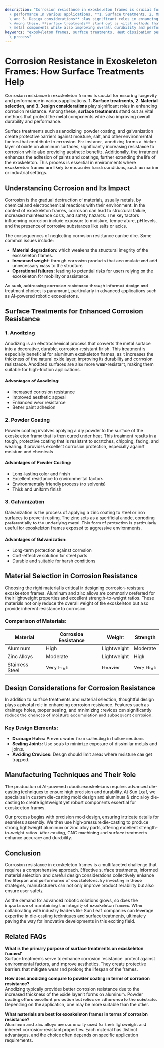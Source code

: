 ```yaml
---
description: "Corrosion resistance in exoskeleton frames is crucial for ensuring longevity and\
  \ performance in various applications. **1. Surface treatments, 2. Material selection,\
  \ and 3. Design considerations** play significant roles in enhancing corrosion resistance.\
  \ Among these, **surface treatments** stand out as vital methods that protect the\
  \ metal components while also improving overall durability and performance. "
keywords: "exoskeleton frames, surface treatments, Heat dissipation performance, Die casting\
  \ process"
---
```

# Corrosion Resistance in Exoskeleton Frames: How Surface Treatments Help

Corrosion resistance in exoskeleton frames is crucial for ensuring longevity and performance in various applications. **1. Surface treatments, 2. Material selection, and 3. Design considerations** play significant roles in enhancing corrosion resistance. Among these, **surface treatments** stand out as vital methods that protect the metal components while also improving overall durability and performance. 

Surface treatments such as anodizing, powder coating, and galvanization create protective barriers against moisture, salt, and other environmental factors that contribute to corrosion. For instance, anodizing forms a thicker layer of oxide on aluminum surfaces, significantly increasing resistance to corrosion while also providing aesthetic benefits. Additionally, the treatment enhances the adhesion of paints and coatings, further extending the life of the exoskeleton. This process is essential in environments where exoskeleton frames are likely to encounter harsh conditions, such as marine or industrial settings.

## **Understanding Corrosion and Its Impact**

Corrosion is the gradual destruction of materials, usually metals, by chemical and electrochemical reactions with their environment. In the context of exoskeleton frames, corrosion can lead to structural failure, increased maintenance costs, and safety hazards. The key factors influencing corrosion include exposure to moisture, temperature, pH levels, and the presence of corrosive substances like salts or acids.

The consequences of neglecting corrosion resistance can be dire. Some common issues include:

- **Material degradation:** which weakens the structural integrity of the exoskeleton frames.
- **Increased weight:** through corrosion products that accumulate and add unnecessary mass to the structure.
- **Operational failures:** leading to potential risks for users relying on the exoskeleton for mobility or assistance.

As such, addressing corrosion resistance through informed design and treatment choices is paramount, particularly in advanced applications such as AI-powered robotic exoskeletons.

## **Surface Treatments for Enhanced Corrosion Resistance**

### **1. Anodizing**

Anodizing is an electrochemical process that converts the metal surface into a decorative, durable, corrosion-resistant finish. This treatment is especially beneficial for aluminum exoskeleton frames, as it increases the thickness of the natural oxide layer, improving its durability and corrosion resistance. Anodized surfaces are also more wear-resistant, making them suitable for high-friction applications.

#### **Advantages of Anodizing:**
- Increased corrosion resistance
- Improved aesthetic appeal
- Enhanced wear resistance
- Better paint adhesion

### **2. Powder Coating**

Powder coating involves applying a dry powder to the surface of the exoskeleton frame that is then cured under heat. This treatment results in a tough, protective coating that is resistant to scratches, chipping, fading, and wearing. It provides excellent corrosion protection, especially against moisture and chemicals.

#### **Advantages of Powder Coating:**
- Long-lasting color and finish
- Excellent resistance to environmental factors
- Environmentally friendly process (no solvents)
- Thick and uniform finish

### **3. Galvanization**

Galvanization is the process of applying a zinc coating to steel or iron surfaces to prevent rusting. The zinc acts as a sacrificial anode, corroding preferentially to the underlying metal. This form of protection is particularly useful for exoskeleton frames exposed to aggressive environments.

#### **Advantages of Galvanization:**
- Long-term protection against corrosion
- Cost-effective solution for steel parts
- Durable and suitable for harsh conditions

## **Material Selection in Corrosion Resistance**

Choosing the right material is critical in designing corrosion-resistant exoskeleton frames. Aluminum and zinc alloys are commonly preferred for their lightweight properties and excellent strength-to-weight ratios. These materials not only reduce the overall weight of the exoskeleton but also provide inherent resistance to corrosion.

### **Comparison of Materials:**

| Material         | Corrosion Resistance | Weight       | Strength         |
|------------------|---------------------|--------------|-------------------|
| Aluminum         | High                | Lightweight  | Moderate          |
| Zinc Alloys      | Moderate            | Lightweight  | High              |
| Stainless Steel   | Very High           | Heavier      | Very High         |

## **Design Considerations for Corrosion Resistance**

In addition to surface treatments and material selection, thoughtful design plays a pivotal role in enhancing corrosion resistance. Features such as drainage holes, proper sealing, and minimizing crevices can significantly reduce the chances of moisture accumulation and subsequent corrosion.

### **Key Design Elements:**
- **Drainage Holes:** Prevent water from collecting in hollow sections.
- **Sealing Joints:** Use seals to minimize exposure of dissimilar metals and joints.
- **Avoiding Crevices:** Design should limit areas where moisture can get trapped.

## **Manufacturing Techniques and Their Role**

The production of AI-powered robotic exoskeletons requires advanced die-casting techniques to ensure high precision and durability. At Sun Leaf, we specialize in custom die-casting mold design and aluminum & zinc alloy die-casting to create lightweight yet robust components essential for exoskeleton frames.

Our process begins with precision mold design, ensuring intricate details for seamless assembly. We then use high-pressure die-casting to produce strong, lightweight aluminum or zinc alloy parts, offering excellent strength-to-weight ratios. After casting, CNC machining and surface treatments enhance accuracy and durability.

## **Conclusion**

Corrosion resistance in exoskeleton frames is a multifaceted challenge that requires a comprehensive approach. Effective surface treatments, informed material selection, and careful design considerations collectively enhance the lifespan and performance of exoskeletons. By investing in these strategies, manufacturers can not only improve product reliability but also ensure user safety.

As the demand for advanced robotic solutions grows, so does the importance of maintaining the integrity of exoskeleton frames. When collaborating with industry leaders like Sun Leaf, companies can leverage expertise in die-casting techniques and surface treatments, ultimately paving the way for innovative developments in this exciting field.

## **Related FAQs**

**What is the primary purpose of surface treatments on exoskeleton frames?**  
Surface treatments serve to enhance corrosion resistance, protect against environmental factors, and improve aesthetics. They create protective barriers that mitigate wear and prolong the lifespan of the frames.

**How does anodizing compare to powder coating in terms of corrosion resistance?**  
Anodizing typically provides better corrosion resistance due to the increased thickness of the oxide layer it forms on aluminum. Powder coating offers excellent protection but relies on adherence to the substrate. Depending on the application, one may be more suitable than the other.

**What materials are best for exoskeleton frames in terms of corrosion resistance?**  
Aluminum and zinc alloys are commonly used for their lightweight and inherent corrosion-resistant properties. Each material has distinct advantages, and the choice often depends on specific application requirements.
